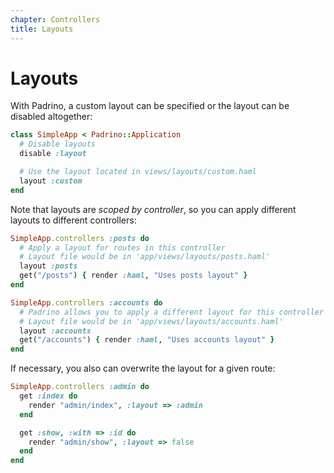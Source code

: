 ```yaml
---
chapter: Controllers
title: Layouts
---
```


# Layouts

With Padrino, a custom layout can be specified or the layout can be disabled
altogether:

```ruby
class SimpleApp < Padrino::Application
  # Disable layouts
  disable :layout

  # Use the layout located in views/layouts/custom.haml
  layout :custom
end
```

Note that layouts are _scoped by controller_, so you can apply different layouts
to different controllers:

```ruby
SimpleApp.controllers :posts do
  # Apply a layout for routes in this controller
  # Layout file would be in 'app/views/layouts/posts.haml'
  layout :posts
  get("/posts") { render :haml, "Uses posts layout" }
end

SimpleApp.controllers :accounts do
  # Padrino allows you to apply a different layout for this controller
  # Layout file would be in 'app/views/layouts/accounts.haml'
  layout :accounts
  get("/accounts") { render :haml, "Uses accounts layout" }
end
```

If necessary, you also can overwrite the layout for a given route:

```ruby
SimpleApp.controllers :admin do
  get :index do
    render "admin/index", :layout => :admin
  end

  get :show, :with => :id do
    render "admin/show", :layout => false
  end
end
```
